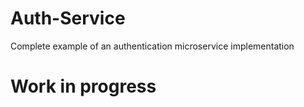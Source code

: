 # Auth-Service
Complete example of an authentication microservice implementation

# Work in progress
